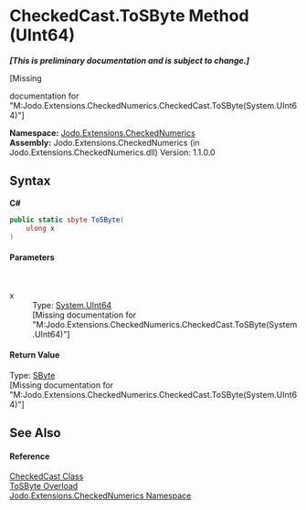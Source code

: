 # CheckedCast.ToSByte Method (UInt64)
 _**\[This is preliminary documentation and is subject to change.\]**_

\[Missing <summary> documentation for "M:Jodo.Extensions.CheckedNumerics.CheckedCast.ToSByte(System.UInt64)"\]

**Namespace:**&nbsp;<a href="N_Jodo_Extensions_CheckedNumerics">Jodo.Extensions.CheckedNumerics</a><br />**Assembly:**&nbsp;Jodo.Extensions.CheckedNumerics (in Jodo.Extensions.CheckedNumerics.dll) Version: 1.1.0.0

## Syntax

**C#**<br />
``` C#
public static sbyte ToSByte(
	ulong x
)
```


#### Parameters
&nbsp;<dl><dt>x</dt><dd>Type: <a href="https://docs.microsoft.com/dotnet/api/system.uint64" target="_blank" rel="noopener noreferrer">System.UInt64</a><br />\[Missing <param name="x"/> documentation for "M:Jodo.Extensions.CheckedNumerics.CheckedCast.ToSByte(System.UInt64)"\]</dd></dl>

#### Return Value
Type: <a href="https://docs.microsoft.com/dotnet/api/system.sbyte" target="_blank" rel="noopener noreferrer">SByte</a><br />\[Missing <returns> documentation for "M:Jodo.Extensions.CheckedNumerics.CheckedCast.ToSByte(System.UInt64)"\]

## See Also


#### Reference
<a href="T_Jodo_Extensions_CheckedNumerics_CheckedCast">CheckedCast Class</a><br /><a href="Overload_Jodo_Extensions_CheckedNumerics_CheckedCast_ToSByte">ToSByte Overload</a><br /><a href="N_Jodo_Extensions_CheckedNumerics">Jodo.Extensions.CheckedNumerics Namespace</a><br />